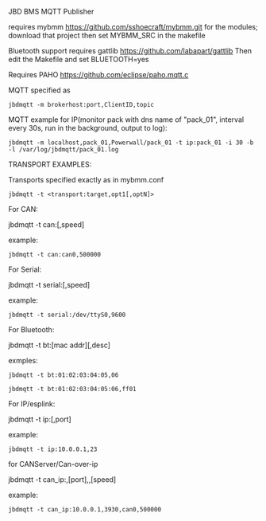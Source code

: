 
JBD BMS MQTT Publisher

requires mybmm https://github.com/sshoecraft/mybmm.git for the modules; download that project then set MYBMM_SRC in the makefile

Bluetooth support requires gattlib https://github.com/labapart/gattlib
Then edit the Makefile and set BLUETOOTH=yes

Requires PAHO https://github.com/eclipse/paho.mqtt.c


MQTT specified as

	jbdmqtt -m brokerhost:port,ClientID,topic


MQTT example for IP(monitor pack with dns name of "pack_01", interval every 30s, run in the background, output to log):

	jbdmqtt -m localhost,pack_01,Powerwall/pack_01 -t ip:pack_01 -i 30 -b -l /var/log/jbdmqtt/pack_01.log


TRANSPORT EXAMPLES:

Transports specified exactly as in mybmm.conf

	jbdmqtt -t <transport:target,opt1[,optN]>


For CAN:

jbdmqtt -t can:<device>[,speed]

example:

	jbdmqtt -t can:can0,500000

For Serial:

jbdmqtt -t serial:<device>[,speed]

example:

	jbdmqtt -t serial:/dev/ttyS0,9600

For Bluetooth:

jbdmqtt -t bt:[mac addr][,desc]

exmples:

	jbdmqtt -t bt:01:02:03:04:05,06

	jbdmqtt -t bt:01:02:03:04:05:06,ff01

For IP/esplink:

jbdmqtt -t ip:<ip addr>[,port]

example:

	jbdmqtt -t ip:10.0.0.1,23

for CANServer/Can-over-ip

jbdmqtt -t can_ip:<ip addr>,[port],<interface>,[speed]

example:

	jbdmqtt -t can_ip:10.0.0.1,3930,can0,500000
